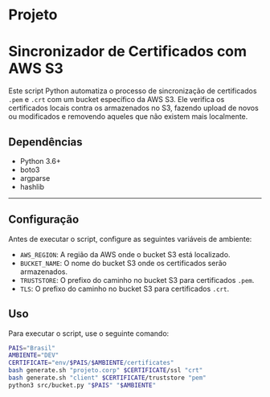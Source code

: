 # Projeto

# Sincronizador de Certificados com AWS S3

Este script Python automatiza o processo de sincronização de certificados `.pem` e `.crt` com um bucket específico da AWS S3. Ele verifica os certificados locais contra os armazenados no S3, fazendo upload de novos ou modificados e removendo aqueles que não existem mais localmente.

## Dependências

* Python 3.6+
* boto3
* argparse
* hashlib

---

## Configuração

Antes de executar o script, configure as seguintes variáveis de ambiente:

- `AWS_REGION`: A região da AWS onde o bucket S3 está localizado.
- `BUCKET_NAME`: O nome do bucket S3 onde os certificados serão armazenados.
- `TRUSTSTORE`: O prefixo do caminho no bucket S3 para certificados `.pem`.
- `TLS`: O prefixo do caminho no bucket S3 para certificados `.crt`.

## Uso

Para executar o script, use o seguinte comando:

```bash
PAIS="Brasil"
AMBIENTE="DEV"
CERTIFICATE="env/$PAIS/$AMBIENTE/certificates"
bash generate.sh "projeto.corp" $CERTIFICATE/ssl "crt"
bash generate.sh "client" $CERTIFICATE/truststore "pem"
python3 src/bucket.py "$PAIS" "$AMBIENTE"
```